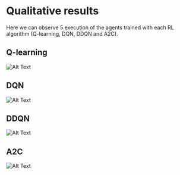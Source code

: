 # Qualitative results
Here we can observe 5 execution of the agents trained with each RL algorithm (Q-learning, DQN, DDQN and A2C).

## Q-learning
![Alt Text](imgs/Q-learning/ql.gif)

## DQN
![Alt Text](imgs/DQN/dqn.gif)

## DDQN
![Alt Text](imgs/DDQN/ddqn.gif)

## A2C
![Alt Text](imgs/a2c/a2c_rare.gif)
